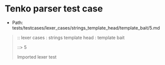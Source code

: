 # Tenko parser test case

- Path: tests/testcases/lexer_cases/strings_template_head/template_bait/5.md

> :: lexer cases : strings template head : template bait
>
> ::> 5
>
> Imported lexer test
>
> <template head> dollar baiting eol/eof

## Input

`````js
`$
`````

## Output

_Note: the whole output block is auto-generated. Manual changes will be overwritten!_

Below follow outputs in four parsing modes: sloppy mode, strict mode script goal, module goal, web compat mode (always sloppy).

Note that the output parts are auto-generated by the test runner to reflect actual result.

### Sloppy mode

Parsed with script goal and as if the code did not start with strict mode header.

`````
throws: Lexer error!
    Unclosed template string

start@1:0, error@1:0
╔══╦════════════════
 1 ║ `$
   ║ ^^------- error
╚══╩════════════════

`````

### Strict mode

Parsed with script goal but as if it was starting with `"use strict"` at the top.

_Output same as sloppy mode._

### Module goal

Parsed with the module goal.

_Output same as sloppy mode._

### Web compat mode

Parsed in sloppy script mode but with the web compat flag enabled.

_Output same as sloppy mode._
